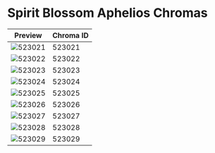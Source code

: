 # Spirit Blossom Aphelios Chromas

| Preview | Chroma ID |
|---------|-----------|
| ![523021](https://raw.communitydragon.org/latest/plugins/rcp-be-lol-game-data/global/default/v1/champion-chroma-images/523/523021.png) | 523021 |
| ![523022](https://raw.communitydragon.org/latest/plugins/rcp-be-lol-game-data/global/default/v1/champion-chroma-images/523/523022.png) | 523022 |
| ![523023](https://raw.communitydragon.org/latest/plugins/rcp-be-lol-game-data/global/default/v1/champion-chroma-images/523/523023.png) | 523023 |
| ![523024](https://raw.communitydragon.org/latest/plugins/rcp-be-lol-game-data/global/default/v1/champion-chroma-images/523/523024.png) | 523024 |
| ![523025](https://raw.communitydragon.org/latest/plugins/rcp-be-lol-game-data/global/default/v1/champion-chroma-images/523/523025.png) | 523025 |
| ![523026](https://raw.communitydragon.org/latest/plugins/rcp-be-lol-game-data/global/default/v1/champion-chroma-images/523/523026.png) | 523026 |
| ![523027](https://raw.communitydragon.org/latest/plugins/rcp-be-lol-game-data/global/default/v1/champion-chroma-images/523/523027.png) | 523027 |
| ![523028](https://raw.communitydragon.org/latest/plugins/rcp-be-lol-game-data/global/default/v1/champion-chroma-images/523/523028.png) | 523028 |
| ![523029](https://raw.communitydragon.org/latest/plugins/rcp-be-lol-game-data/global/default/v1/champion-chroma-images/523/523029.png) | 523029 |